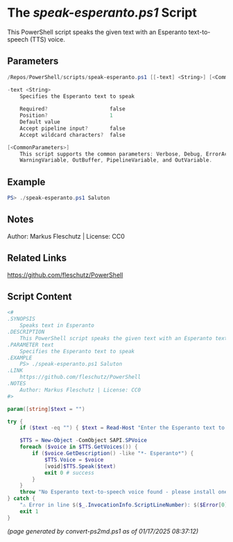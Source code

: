 The *speak-esperanto.ps1* Script
===========================

This PowerShell script speaks the given text with an Esperanto text-to-speech (TTS) voice.

Parameters
----------
```powershell
/Repos/PowerShell/scripts/speak-esperanto.ps1 [[-text] <String>] [<CommonParameters>]

-text <String>
    Specifies the Esperanto text to speak
    
    Required?                    false
    Position?                    1
    Default value                
    Accept pipeline input?       false
    Accept wildcard characters?  false

[<CommonParameters>]
    This script supports the common parameters: Verbose, Debug, ErrorAction, ErrorVariable, WarningAction, 
    WarningVariable, OutBuffer, PipelineVariable, and OutVariable.
```

Example
-------
```powershell
PS> ./speak-esperanto.ps1 Saluton

```

Notes
-----
Author: Markus Fleschutz | License: CC0

Related Links
-------------
https://github.com/fleschutz/PowerShell

Script Content
--------------
```powershell
<#
.SYNOPSIS
	Speaks text in Esperanto
.DESCRIPTION
	This PowerShell script speaks the given text with an Esperanto text-to-speech (TTS) voice.
.PARAMETER text
	Specifies the Esperanto text to speak
.EXAMPLE
	PS> ./speak-esperanto.ps1 Saluton
.LINK
	https://github.com/fleschutz/PowerShell
.NOTES
	Author: Markus Fleschutz | License: CC0
#>

param([string]$text = "")

try {
	if ($text -eq "") { $text = Read-Host "Enter the Esperanto text to speak" }

	$TTS = New-Object -ComObject SAPI.SPVoice
	foreach ($voice in $TTS.GetVoices()) {
		if ($voice.GetDescription() -like "*- Esperanto*") {
			$TTS.Voice = $voice
			[void]$TTS.Speak($text)
			exit 0 # success
		}
	}
	throw "No Esperanto text-to-speech voice found - please install one."
} catch {
	"⚠️ Error in line $($_.InvocationInfo.ScriptLineNumber): $($Error[0])"
	exit 1
}
```

*(page generated by convert-ps2md.ps1 as of 01/17/2025 08:37:12)*
